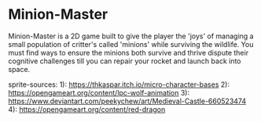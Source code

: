 # Minion-Master

Minion-Master is a 2D game built to give the player the 'joys' of managing a small population of critter's called 'minions' while surviving the wildlife. You must find ways to ensure the minions both survive and thrive dispute their cognitive challenges till you can repair your rocket and launch back into space.

sprite-sources:
1): https://thkaspar.itch.io/micro-character-bases
2): https://opengameart.org/content/lpc-wolf-animation
3): https://www.deviantart.com/peekychew/art/Medieval-Castle-660523474
4): https://opengameart.org/content/red-dragon
